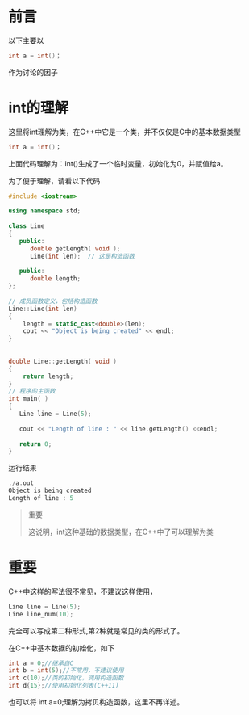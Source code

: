 # 前言

以下主要以
``` cpp
int a = int()；
```
作为讨论的因子

# int的理解

这里将int理解为类，在C++中它是一个类，并不仅仅是C中的基本数据类型
``` cpp
int a = int()；
```
上面代码理解为：int()生成了一个临时变量，初始化为0，并赋值给a。

为了便于理解，请看以下代码
``` cpp
#include <iostream>
 
using namespace std;
 
class Line
{
   public:
      double getLength( void );
      Line(int len);  // 这是构造函数
 
   public:
      double length;
};
 
// 成员函数定义，包括构造函数
Line::Line(int len)
{
    length = static_cast<double>(len);
    cout << "Object is being created" << endl;
}
 
 
double Line::getLength( void )
{
    return length;
}
// 程序的主函数
int main( )
{
   Line line = Line(5);
 
   cout << "Length of line : " << line.getLength() <<endl;
 
   return 0;
}
```
运行结果
``` cpp
./a.out 
Object is being created
Length of line : 5
```

> 重要
>
> 这说明，int这种基础的数据类型，在C++中了可以理解为类

# 重要

C++中这样的写法很不常见，不建议这样使用，
``` cpp
Line line = Line(5);
Line line_num(10);
```
完全可以写成第二种形式,第2种就是常见的类的形式了。

在C++中基本数据的初始化，如下
``` cpp
int a = 0;//继承自C
int b = int(5);//不常用，不建议使用
int c(10);//类的初始化，调用构造函数
int d{15};//使用初始化列表(C++11)
```
也可以将 int a=0;理解为拷贝构造函数，这里不再详述。



